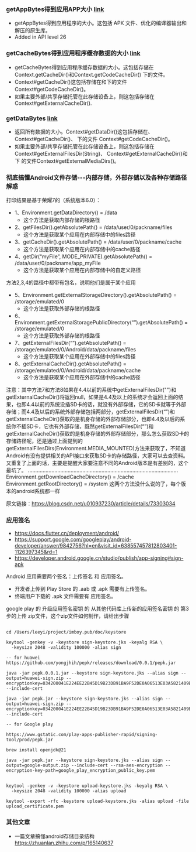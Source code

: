 

### getAppBytes得到应用APP大小 [link](https://developer.android.com/reference/android/app/usage/StorageStats#getAppBytes())
* getAppBytes得到应用程序的大小。这包括 APK 文件、优化的编译器输出和解压的原生库。
* Added in API level 26

### getCacheBytes得到应用程序缓存数据的大小 [link](https://developer.android.com/reference/android/app/usage/StorageStats#getCacheBytes())
* getCacheBytes得到应用程序缓存数据的大小。这包括存储在Context.getCacheDir()和Context.getCodeCacheDir() 下的文件。
* Context#getCacheDir()这包括存储在和下的文件 Context#getCodeCacheDir()。
* 如果主要外部/共享存储托管在此存储设备上，则这包括存储在 Context#getExternalCacheDir().

### getDataBytes [link](https://developer.android.com/reference/android/app/usage/StorageStats#getDataBytes())
* 返回所有数据的大小。Context#getDataDir()这包括存储在、Context#getCacheDir()、 下的文件 Context#getCodeCacheDir()。
* 如果主要外部/共享存储托管在此存储设备上，则这包括存储在 Context#getExternalFilesDir(String)、 Context#getExternalCacheDir()和 下 的文件Context#getExternalMediaDirs()。
  
### 彻底搞懂Android文件存储---内部存储，外部存储以及各种存储路径解惑

打印结果是基于荣耀7的（系统版本6.0）：
* 1、Environment.getDataDirectory() = /data  
  * 这个方法是获取内部存储的根路径
* 2、getFilesDir().getAbsolutePath() = /data/user/0/packname/files 
  * 这个方法是获取某个应用在内部存储中的files路径
* 3、getCacheDir().getAbsolutePath() = /data/user/0/packname/cache 
  * 这个方法是获取某个应用在内部存储中的cache路径
* 4、getDir(“myFile”, MODE_PRIVATE).getAbsolutePath() = /data/user/0/packname/app_myFile 
  * 这个方法是获取某个应用在内部存储中的自定义路径

方法2,3,4的路径中都带有包名，说明他们是属于某个应用

* 5、Environment.getExternalStorageDirectory().getAbsolutePath() = /storage/emulated/0  
  * 这个方法是获取外部存储的根路径
* 6、Environment.getExternalStoragePublicDirectory(“”).getAbsolutePath() = /storage/emulated/0 
  * 这个方法是获取外部存储的根路径
* 7、getExternalFilesDir(“”).getAbsolutePath() = /storage/emulated/0/Android/data/packname/files
  * 这个方法是获取某个应用在外部存储中的files路径
* 8、getExternalCacheDir().getAbsolutePath() = /storage/emulated/0/Android/data/packname/cache
  * 这个方法是获取某个应用在外部存储中的cache路径
 
注意：其中方法7和方法8如果在4.4以前的系统中getExternalFilesDir("")和getExternalCacheDir()将返回null，如果是4.4及以上的系统才会返回上面的结果，也即4.4以前的系统没插SD卡的话，就没有外部存储，它的SD卡就等于外部存储；而4.4及以后的系统外部存储包括两部分，getExternalFilesDir(“”)和getExternalCacheDir()获取的是机身存储的外部存储部分，也即4.4及以后的系统你不插SD卡，它也有外部存储，既然getExternalFilesDir(“”)和getExternalCacheDir()获取的是机身存储的外部存储部分，那么怎么获取SD卡的存储路径呢，还是通过上面提到的getExternalFilesDirs(Environment.MEDIA_MOUNTED)方法来获取了，不知道Android有没有提供相关的API接口来获取SD卡的存储路径，大家可以去查资料。又重复了上面的话，主要是提醒大家要注意不同的Android版本是有差别的，这个最坑了。
    …………………………………………………………………………………………
    Environment.getDownloadCacheDirectory() = /cache
    Environment.getRootDirectory() = /system
这两个方法没什么说的了，每个版本的android系统都一样

原文链接：https://blog.csdn.net/u010937230/article/details/73303034


### 应用签名
* https://docs.flutter.cn/deployment/android/
* https://support.google.com/googleplay/android-developer/answer/9842756?hl=en&visit_id=638557457812803401-1126397345&rd=1
* https://developer.android.google.cn/studio/publish/app-signing#sign-apk

Android 应用需要两个签名：上传签名 和 应用签名。

* 开发者上传到 Play Store 的 .aab 或 .apk 需要有上传签名。
* 终端用户下载的 .apk 文件需要有 应用签名。

google play 的 升级应用签名密钥 的 从其他代码库上传新的应用签名密钥
 的 第3步的上传 zip文件，这个zip文件如何制作，请给出步骤
```

cd /Users/leeyi/project/imboy.pub/doc/keystore

keytool -genkey -v -keystore sign-keystore.jks -keyalg RSA \
  -keysize 2048 -validity 100000 -alias sign

-- for huawei
https://github.com/yongjhih/pepk/releases/download/0.0.1/pepk.jar

java -jar pepk.0.0.1.jar --keystore sign-keystore.jks --alias sign --output=huawei-sign.zip --encryptionkey=034200041E224EE22B45D19B23DB91BA9F52DE0A06513E03A5821409B34976FDEED6E0A47DBA48CC249DD93734A6C5D9A0F43461F9E140F278A5D2860846C2CF5D2C3C02 --include-cert

java -jar pepk.jar --keystore sign-keystore.jks --alias sign --output=huawei-sign.zip --encryptionkey=034200041E224EE22B45D19B23DB91BA9F52DE0A06513E03A5821409B34976FDEED6E0A47DBA48CC249DD93734A6C5D9A0F43461F9E140F278A5D2860846C2CF5D2C3C02 --include-cert

-- for Google play

https://www.gstatic.com/play-apps-publisher-rapid/signing-tool/prod/pepk.jar

brew install openjdk@21

java -jar pepk.jar --keystore sign-keystore.jks --alias sign --output=google-output.zip --include-cert --rsa-aes-encryption --encryption-key-path=google_play_encryption_public_key.pem


keytool -genkey -v -keystore upload-keystore.jks -keyalg RSA \
  -keysize 2048 -validity 100000 -alias upload

keytool -export -rfc -keystore upload-keystore.jks -alias upload -file upload_certificate.pem

```

### 其他文章
* 一篇文章搞懂android存储目录结构 https://zhuanlan.zhihu.com/p/165140637



